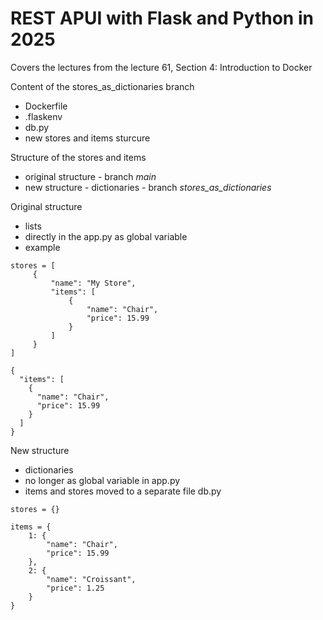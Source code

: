 # REST APUI with Flask and Python in 2025
Covers the lectures from the lecture 61, Section 4: Introduction to Docker 


Content of the stores_as_dictionaries branch 
- Dockerfile
- .flaskenv
- db.py
- new stores and items sturcure

Structure of the stores and items
- original structure - branch *main*
- new structure - dictionaries - branch *stores_as_dictionaries*


Original structure
- lists 
- directly in the app.py as global variable
- example 

``` 
stores = [
     {
         "name": "My Store",
         "items": [
             {
                 "name": "Chair",
                 "price": 15.99
             }
         ]
     }
]
```

```
{
  "items": [
    {
      "name": "Chair",
      "price": 15.99
    }
  ]
}
```

New structure
- dictionaries
- no longer as global variable in app.py
- items and stores moved to a separate file db.py

``` 
stores = {}
```

``` 
items = {
    1: {
        "name": "Chair",
        "price": 15.99
    },
    2: {
        "name": "Croissant",
        "price": 1.25
    }
}
```
